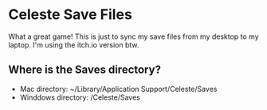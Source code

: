 # Celeste Save Files

What a great game! This is just to sync my save files from my desktop to my laptop. I'm using the itch.io version btw.

## Where is the Saves directory?

- Mac directory: ~/Library/Application Support/Celeste/Saves
- Winddows directory: <where-you-put-it>/Celeste/Saves
